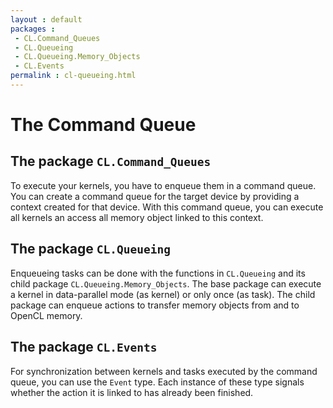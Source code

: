 ```yaml
---
layout : default
packages :
 - CL.Command_Queues
 - CL.Queueing
 - CL.Queueing.Memory_Objects
 - CL.Events
permalink : cl-queueing.html
---
```


# The Command Queue

## The package `CL.Command_Queues`

To execute your kernels, you have to enqueue them in a command queue. You can
create a command queue for the target device by providing a context created for
that device. With this command queue, you can execute all kernels an access all
memory object linked to this context.

## The package `CL.Queueing`

Enqueueing tasks can be done with the functions in `CL.Queueing` and its child
package `CL.Queueing.Memory_Objects`. The base package can execute a kernel in
data-parallel mode (as kernel) or only once (as task). The child package can
enqueue actions to transfer memory objects from and to OpenCL memory.

## The package `CL.Events`

For synchronization between kernels and tasks executed by the command queue, you
can use the `Event` type. Each instance of these type signals whether the action
it is linked to has already been finished.